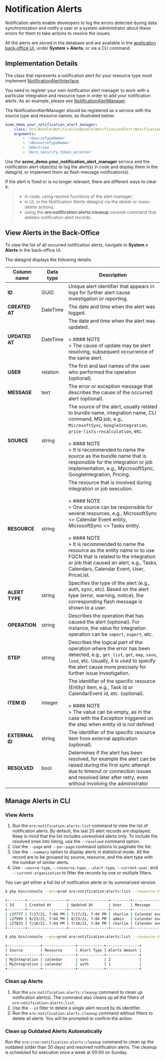 <a id="dev-integrations-notification-alerts"></a>

# Notification Alerts

Notification alerts enable developers to log the errors detected during data synchronization and notify a user or a system administrator about these errors for them to take actions to resolve the issues.

All the alerts are stored in the database and are available in the [application back-office UI](../../user/back-office/system/alerts/index.md#user-back-office-system-alerts), under **System > Alerts**, or via a CLI command.

## Implementation Details

The class that represents a notification alert for your resource type must implement <a href="https://github.com/oroinc/platform/blob/5.1/src/Oro/Bundle/NotificationBundle/NotificationAlert/NotificationAlertInterface.php" target="_blank">NotificationAlertInterface</a>.

You need to register your own notification alert manager to work with a particular integration and resource type in order to add your notification alerts. As an example, please see <a href="https://github.com/oroinc/platform/blob/5.1/src/Oro/Bundle/NotificationBundle/NotificationAlert/NotificationAlertManager.php" target="_blank">NotificationAlertManager</a>.

The NotificationAlertManager should be registered as a service with the source type and resource names, as illustrated below:

```yaml
acme_demo.your_notification_alert_manager:
    class: Oro\Bundle\NotificationBundle\NotificationAlert\NotificationAlertManager
    arguments:
        - '<SourceTypeName>'
        - '<ResourceTypeName>'
        - '@doctrine'
        - '@oro_security.token_accessor'
```

Use the **acme_demo.your_notification_alert_manager** service and the notification alert object(s) to log the alert(s) in code and display them in the datagrid, or implement them as flash message notification(s).

If the alert is fixed or is no longer relevant, there are different ways to clear it:

> - in code, using resolve functions of the alert manager;
> - in UI, in the Notification Alerts datagrid via the *delete* or *mass-delete* actions;
> - using the **oro:notification:alerts:cleanup** console command that deletes notification alert records.

## View Alerts in the Back-Office

To view the list of all occurred notification alerts, navigate to **System > Alerts** in the back-office UI.

The datagrid displays the following details:

| Column name     | Data type   | Description                                                                                                                                                                                                                                                                                                                                                                                                                                                  |
|-----------------|-------------|--------------------------------------------------------------------------------------------------------------------------------------------------------------------------------------------------------------------------------------------------------------------------------------------------------------------------------------------------------------------------------------------------------------------------------------------------------------|
| **ID**          | GUID        | Unique alert identifier that appears in logs for further alert cause investigation or reporting.                                                                                                                                                                                                                                                                                                                                                             |
| **CREATED AT**  | DateTime    | The date and time when the alert was logged.                                                                                                                                                                                                                                                                                                                                                                                                                 |
| **UPDATED AT**  | DateTime    | The date and time when the alert was updated.<br/><br/>> #### NOTE<br/>> The cause of update may be alert resolving, subsequent occurrence of the same alert.                                                                                                                                                                                                                                                                                                |
| **USER**        | relation    | The first and last names of the user who performed the operation (optional).                                                                                                                                                                                                                                                                                                                                                                                 |
| **MESSAGE**     | text        | The error or exception message that describes the cause of the occurred alert (optional).                                                                                                                                                                                                                                                                                                                                                                    |
| **SOURCE**      | string      | The source of the alert, usually related to bundle name, integration name, CLI command, MQ job, e.g., `MicrosoftSync`, `GoogleIntegration`, `price-lists:recalculation`, etc.<br/><br/>> #### NOTE<br/>> It is recommended to name the source as the bundle name that is responsible for the integration or job implementation, e.g., MycrosoftSync, GoogleIntegration, Pricing.                                                                             |
| **RESOURCE**    | string      | The resource that is involved during integration or job execution.<br/><br/>> #### NOTE<br/>> One source can be responsible for several resources, e.g., MicrosoftSync <> Calendar Event entity, MicrosoftSync <> Tasks entity.<br/><br/>> #### NOTE<br/>> It is recommended to name the resource as the entity name or to use FQCN that is related to the integration or job that caused an alert, e.g., Tasks, Calendars, Calendar Event, User, PriceList. |
| **ALERT TYPE**  | string      | Specifies the type of the alert (e.g., auth, sync, etc). Based on the alert type (error, warning, notice), the corresponding flash message is shown to a user.                                                                                                                                                                                                                                                                                               |
| **OPERATION**   | string      | Describes the operation that has caused the alert (optional). For instance, the value for integration operation can be `import`, `export`, etc.                                                                                                                                                                                                                                                                                                              |
| **STEP**        | string      | Describes the logical part of the operation where the error has been detected, e.g., `get_list`, `get`, `map`, `save`, `load`, etc. Usually, it is used to specify the alert cause more precisely for further issue investigation.                                                                                                                                                                                                                           |
| **ITEM ID**     | integer     | The identifier of the specific resource (Entity) item, e.g., Task id or CalendarEvent id, etc. (optional).<br/><br/>> #### NOTE<br/>> The value can be empty, as in the case with the Exception triggered on the step when entity id is not defined                                                                                                                                                                                                          |
| **EXTERNAL ID** | string      | The identifier of the specific resource item from external application (optional).                                                                                                                                                                                                                                                                                                                                                                           |
| **RESOLVED**    | bool        | Determines if the alert has been resolved, for example the alert can be raised during the first sync attempt due to timeout or connection issues and resolved later after retry, even without involving the administrator                                                                                                                                                                                                                                    |

## Manage Alerts in CLI

### View Alerts

1. Run the `oro:notification:alerts:list` command to view the list of notification alerts. By default, the last 20 alert records are displayed. Keep in mind that the list includes unresolved alerts only. To include the resolved ones into listing, use the `--resolved` command option.
2. Use the `--page` and `--per-page` command options to paginate the list.
3. Use the `--summary` option to display alerts in statistical mode. All the record are to be grouped by source, resource, and the alert type with the number of similar alerts.
4. Use `--source-type`, `--resource-type`, `--alert-type`, `--current-user`, and `--current-organization` to filter the records by one or multiple filters.

You can get either a full list of notification alerts or its summarized version.

```bash
$ php bin/console --env=prod oro:notification:alerts:list --resource-type calendar

+--------+------------------+------------------+---------+----------------------------------+---------------+---------------+------------+-----------+------+---------+--------------+----------+
| Id     | Created At       | Updated At       | User    | Message                          | Source        | Resource      | Alert Type | Operation | Step | Item Id | External Id  | Resolved |
+--------+------------------+------------------+---------+----------------------------------+---------------+---------------+------------+-----------+------+---------+--------------+----------+
| c2f777 | 7/17/21, 7:04 PM | 7/17/21, 7:04 PM | charlie | Calendar event data has no type. | MyIntegration | calendar      | sync       | import    | map  |         | d2f8165b49f3 | No       |
| c2f999 | 8/23/21, 7:04 PM | 8/23/21, 7:04 PM | admin   | Calendar event data has no type. | MyIntegration | calendar      | sync       | import    | map  |         | d2f8165b49f5 | No       |
| c2f833 | 7/18/21, 7:04 PM | 7/18/21, 7:04 PM | charlie | Calendar event data has no type. | MyIntegration | calendar      | auth       | import    | map  |         | d2f8165b49f4 | No       |
+--------+------------------+------------------+---------+----------------------------------+---------------+---------------+------------+-----------+------+---------+--------------+----------+

$ php bin/console --env=prod oro:notification:alerts:list --resource-type calendar --summary

+---------------+---------------+------------+---------------+
| Source        | Resource      | Alert Type | Alerts Amount |
+---------------+---------------+------------+---------------+
| MyIntegration | calendar      | sync       | 2             |
| MyIntegration | calendar      | auth       | 1             |
+---------------+---------------+------------+---------------+
```

### Clean up Alerts

1. Run the `oro:notification:alerts:cleanup` command to clean up notification alert(s). The command also cleans up all the filters of `oro:notification:alerts:list`.
2. Use the `--id` filter to delete a single alert record by its identifier.
3. Run the `oro:notification:alerts:cleanup` command without filters to delete all alerts. You will be prompted to confirm the action.

### Clean up Outdated Alerts Automatically

Run the `oro:cron:notification:alerts:cleanup` command to clean up the outdated (older than 30 days) and resolved notification alerts. The cleanup is scheduled for execution once a week at 00:00 on Sunday.

<!-- Frontend -->
